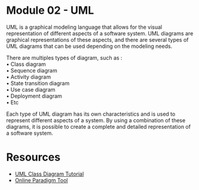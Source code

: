 # Module 02 - UML

UML is a graphical modeling language that allows for the visual representation of different aspects of a software system. UML diagrams are graphical representations of these aspects, and there are several types of UML diagrams that can be used depending on the modeling needs.

There are multiples types of diagram, such as :\
• Class diagram\
• Sequence diagram\
• Activity diagram\
• State transition diagram\
• Use case diagram\
• Deployment diagram\
• Etc

Each type of UML diagram has its own characteristics and is used to represent different aspects of a system. By using a combination of these diagrams, it is possible to create a complete and detailed representation of a software system.

# Resources
- [UML Class Diagram Tutorial](https://www.visual-paradigm.com/guide/uml-unified-modeling-language/uml-class-diagram-tutorial/)
- [Online Paradigm Tool](https://online.visual-paradigm.com/)